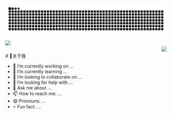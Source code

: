 <picture>
  <source media="(prefers-color-scheme: dark)" srcset="https://raw.githubusercontent.com/Lambdua/Lambdua/output/github-contribution-grid-snake-dark.svg">
  <source media="(prefers-color-scheme: light)" srcset="https://raw.githubusercontent.com/Lambdua/Lambdua/output/github-contribution-grid-snake.svg">
  <img alt="github contribution grid snake animation" src="https://raw.githubusercontent.com/Lambdua/Lambdua/output/github-contribution-grid-snake.svg">
</picture>

<div align="left">
<span>  </span>
</span><img height="170px" src="https://github-readme-stats.vercel.app/api/top-langs/?username=Lambdua&layout=compact&langs_count=8" />
<span>  </span>
</div>
<div align="right">
    <img  src="https://github-readme-streak-stats.herokuapp.com/?user=Lambdua" />
</div>
# 🥱关于我

- 🔭 I’m currently working on ...
- 🌱 I’m currently learning ...
- 👯 I’m looking to collaborate on ...
- 🤔 I’m looking for help with ...
- 💬 Ask me about ...
- 📫 How to reach me: ...
- 😄 Pronouns: ...
- ⚡ Fun fact: ...

